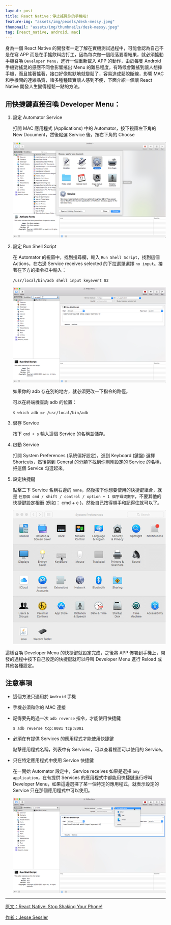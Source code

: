 ```yaml
---
layout: post
title: React Native：停止搖晃你的手機啦!
feature-img: "assets/img/pexels/desk-messy.jpeg"
thumbnail: "assets/img/thumbnails/desk-messy.jpeg"
tag: [react_native, android, mac]
---
```

身為一個 React Native 的開發者一定了解在實機測試過程中，可能會認為自己不是在寫 APP 而是在手搖飲料店打工，因為每次做一個段落要看結果，就必須搖動手機召喚 `Developer Menu`，進行一個重新載入 APP 的動作，由於每隻 Android 手機對搖晃的感應不同會影響搖出 Menu 的難易程度，有時候會難搖到讓人想摔手機，而且搖著搖著，接口好像默默地就變鬆了，容易造成鬆脫斷線，影響 MAC 和手機間的連線品質，諸多種種確實讓人感到不便，下面介紹一個讓 React Native 開發人生變得輕鬆一點的方法。

## 用快捷鍵直接召喚 Developer Menu：

1. 設定 Automator Service

    打開 MAC 應用程式 (Applications) 中的 Automator，按下視窗左下角的 New Document，然後點選 Service 後，按右下角的 Choose

    ![applications_automator_service](/assets/2017-02-06/applications_automator_service.jpg)


2. 設定 Run Shell Script

    在 Automator 的視窗中，找到搜尋欄，輸入 `Run Shell Script`，找到這個 Actions，在右邊 Service receives selected 的下拉選單選擇 `no input`。接著在下方的指令框中輸入：

      `/usr/local/bin/adb shell input keyevent 82`


    ![run_shell_script](/assets/2017-02-06/run_shell_script.jpg)


    如果你的 adb 存在別的地方，就必須更改一下指令的路徑。

    可以在終端機查詢 adb 的位置：

    `$ which adb => /usr/local/bin/adb`

3. 儲存 Service

    按下 `cmd + s` 輸入這個 Service 的名稱並儲存。

4. 啟動 Service

    打開 System Preferences (系統偏好設定)，進到 Keyboard (鍵盤) 選擇 Shortcuts，然後捲到 General 的分類下找到你剛剛設定的 Service 的名稱，把這個 Service 勾選起來。

5. 設定快捷鍵

    點擊二下 Service 名稱右邊的 `none`，然後按下你想要使用的快捷鍵組合，就是 `任意個 cmd / shift / control / option + 1 個字母或數字`，不要其他的快捷鍵設定相衝 (例如： cmd + c )，然後自己按得順手和記得住就可以了。

    ![set_service_shortcut](/assets/2017-02-06/set_service_shortcut.gif)


這樣召喚 Developer Menu 的快捷鍵就設定完成，之後將 APP 佈署到手機上，開發的過程中按下自己設定的快捷鍵就可以呼叫 Developer Menu 進行 Reload 或其他各種設定。

## 注意事項

- 這個方法只適用於 `Android` 手機

- 手機必須和你的 MAC 連接

- 記得要先跑過一次 `adb reverse` 指令，才能使用快捷鍵

  ```
  $ adb reverse tcp:8081 tcp:8081
  ```

- 必須在有提供 Services 的應用程式才能使用快捷鍵

  點擊應用程式名稱，列表中有 Services，可以查看裡面可以使用的 Service。

- 只在特定應用程式中使用 Service 快捷鍵

  在一開始 Automator 設定中，Service receives 如果是選擇 `any application`，在有提供 Services 的應用程式中都能用快捷鍵進行呼叫 Developer Menu，如果這邊選擇了某一個特定的應用程式，就表示設定的 Service 只在那個應用程式中可以使用。

  ![service_receives_application](/assets/2017-02-06/service_receives_application.jpg)

-----------------



[原文：React Native: Stop Shaking Your Phone!](https://medium.com/delivery-com-engineering/react-native-stop-shaking-your-phone-1f4863140146#.31vges2fs)

[作者：Jesse Sessler](https://medium.com/@jsessler)
